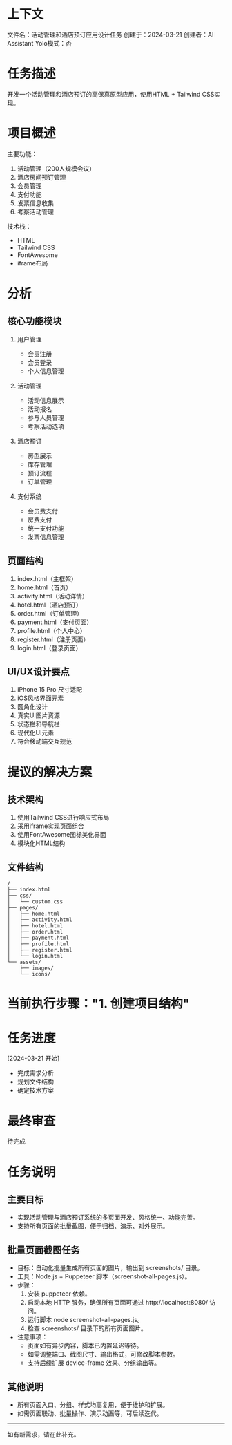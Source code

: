 # 上下文
文件名：活动管理和酒店预订应用设计任务
创建于：2024-03-21
创建者：AI Assistant
Yolo模式：否

# 任务描述
开发一个活动管理和酒店预订的高保真原型应用，使用HTML + Tailwind CSS实现。

# 项目概述
主要功能：
1. 活动管理（200人规模会议）
2. 酒店房间预订管理
3. 会员管理
4. 支付功能
5. 发票信息收集
6. 考察活动管理

技术栈：
- HTML
- Tailwind CSS
- FontAwesome
- iframe布局

# 分析

## 核心功能模块
1. 用户管理
   - 会员注册
   - 会员登录
   - 个人信息管理

2. 活动管理
   - 活动信息展示
   - 活动报名
   - 参与人员管理
   - 考察活动选项

3. 酒店预订
   - 房型展示
   - 库存管理
   - 预订流程
   - 订单管理

4. 支付系统
   - 会员费支付
   - 房费支付
   - 统一支付功能
   - 发票信息管理

## 页面结构
1. index.html（主框架）
2. home.html（首页）
3. activity.html（活动详情）
4. hotel.html（酒店预订）
5. order.html（订单管理）
6. payment.html（支付页面）
7. profile.html（个人中心）
8. register.html（注册页面）
9. login.html（登录页面）

## UI/UX设计要点
1. iPhone 15 Pro 尺寸适配
2. iOS风格界面元素
3. 圆角化设计
4. 真实UI图片资源
5. 状态栏和导航栏
6. 现代化UI元素
7. 符合移动端交互规范

# 提议的解决方案

## 技术架构
1. 使用Tailwind CSS进行响应式布局
2. 采用iframe实现页面组合
3. 使用FontAwesome图标美化界面
4. 模块化HTML结构

## 文件结构
```
/
├── index.html
├── css/
│   └── custom.css
├── pages/
│   ├── home.html
│   ├── activity.html
│   ├── hotel.html
│   ├── order.html
│   ├── payment.html
│   ├── profile.html
│   ├── register.html
│   └── login.html
└── assets/
    ├── images/
    └── icons/
```

# 当前执行步骤："1. 创建项目结构"

# 任务进度
[2024-03-21 开始]
- 完成需求分析
- 规划文件结构
- 确定技术方案

# 最终审查
待完成 

# 任务说明

## 主要目标
- 实现活动管理与酒店预订系统的多页面开发、风格统一、功能完善。
- 支持所有页面的批量截图，便于归档、演示、对外展示。

## 批量页面截图任务
- 目标：自动化批量生成所有页面的图片，输出到 screenshots/ 目录。
- 工具：Node.js + Puppeteer 脚本（screenshot-all-pages.js）。
- 步骤：
  1. 安装 puppeteer 依赖。
  2. 启动本地 HTTP 服务，确保所有页面可通过 http://localhost:8080/ 访问。
  3. 运行脚本 node screenshot-all-pages.js。
  4. 检查 screenshots/ 目录下的所有页面图片。
- 注意事项：
  - 页面如有异步内容，脚本已内置延迟等待。
  - 如需调整端口、截图尺寸、输出格式，可修改脚本参数。
  - 支持后续扩展 device-frame 效果、分组输出等。

## 其他说明
- 所有页面入口、分组、样式均高复用，便于维护和扩展。
- 如需页面联动、批量操作、演示动画等，可后续迭代。

---
如有新需求，请在此补充。 